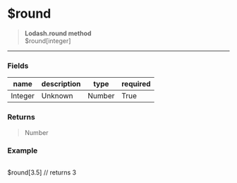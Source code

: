 # **$round**
> **Lodash.round method** <br/>
> $round[integer]
- - -

### Fields
| name | description | type | required |
|------|-------------|------|----------|
| Integer | Unknown | Number | True |

### Returns
> Number

### Example
> ```php
$round[3.5] // returns 3
```